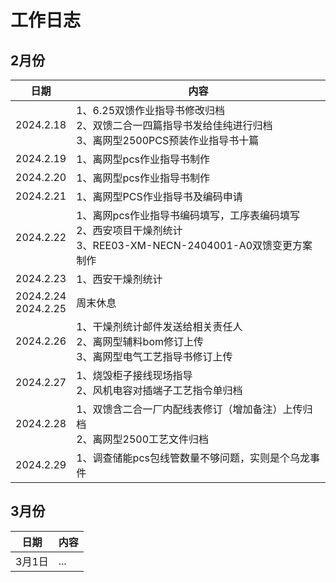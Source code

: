 # 工作日志

## 2月份

| 日期                     | 内容                                                         |
| ------------------------ | ------------------------------------------------------------ |
| 2024.2.18                | 1、6.25双馈作业指导书修改归档<br />2、双馈二合一四篇指导书发给佳纯进行归档<br />3、离网型2500PCS预装作业指导书十篇 |
| 2024.2.19                | 1、离网型pcs作业指导书制作                                   |
| 2024.2.20                | 1、离网型pcs作业指导书制作                                   |
| 2024.2.21                | 1、离网型PCS作业指导书及编码申请                             |
| 2024.2.22                | 1、离网pcs作业指导书编码填写，工序表编码填写<br />2、西安项目干燥剂统计<br />3、REE03-XM-NECN-2404001-A0双馈变更方案制作 |
| 2024.2.23                | 1、西安干燥剂统计                                            |
| 2024.2.24<br />2024.2.25 | 周末休息                                                     |
| 2024.2.26                | 1、干燥剂统计邮件发送给相关责任人<br />2、离网型辅料bom修订上传<br />3、离网型电气工艺指导书修订上传 |
| 2024.2.27                | 1、烧毁柜子接线现场指导<br />2、风机电容对插端子工艺指令单归档 |
| 2024.2.28                | 1、双馈含二合一厂内配线表修订（增加备注）上传归档<br />2、离网型2500工艺文件归档 |
|2024.2.29|1、调查储能pcs包线管数量不够问题，实则是个乌龙事件|

## 3月份

| 日期                     | 内容                                                         |
| ------------------------ | ------------------------------------------------------------ |
|3月1日|...|
